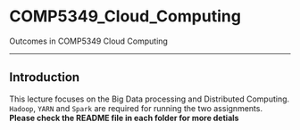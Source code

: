 # COMP5349_Cloud_Computing

Outcomes in COMP5349 Cloud Computing

---

## Introduction

This lecture focuses on the Big Data processing and Distributed Computing.  
`Hadoop`, `YARN` and `Spark` are required for running the two assignments.  
**Please check the README file in each folder for more detials**